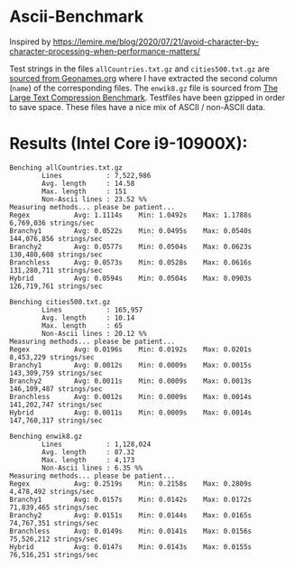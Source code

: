 # Ascii-Benchmark
Inspired by https://lemire.me/blog/2020/07/21/avoid-character-by-character-processing-when-performance-matters/

Test strings in the files `allCountries.txt.gz` and `cities500.txt.gz` are [sourced from Geonames.org](https://download.geonames.org/export/dump/) where I have extracted the second column (`name`) of the corresponding files. The `enwik8.gz` file is sourced from [The Large Text Compression Benchmark](http://mattmahoney.net/dc/textdata.html). Testfiles have been gzipped in order to save space. These files have a nice mix of ASCII / non-ASCII data.

# Results (Intel Core i9-10900X):

    Benching allCountries.txt.gz
            Lines           : 7,522,986
            Avg. length     : 14.58
            Max. length     : 151
            Non-Ascii lines : 23.52 %%
    Measuring methods... please be patient...
    Regex           Avg: 1.1114s    Min: 1.0492s    Max: 1.1788s       6,769,036 strings/sec
    Branchy1        Avg: 0.0522s    Min: 0.0495s    Max: 0.0540s     144,076,856 strings/sec
    Branchy2        Avg: 0.0577s    Min: 0.0504s    Max: 0.0623s     130,480,608 strings/sec
    Branchless      Avg: 0.0573s    Min: 0.0528s    Max: 0.0616s     131,280,711 strings/sec
    Hybrid          Avg: 0.0594s    Min: 0.0504s    Max: 0.0903s     126,719,761 strings/sec

    Benching cities500.txt.gz
            Lines           : 165,957
            Avg. length     : 10.14
            Max. length     : 65
            Non-Ascii lines : 20.12 %%
    Measuring methods... please be patient...
    Regex           Avg: 0.0196s    Min: 0.0192s    Max: 0.0201s       8,453,229 strings/sec
    Branchy1        Avg: 0.0012s    Min: 0.0009s    Max: 0.0015s     143,309,759 strings/sec
    Branchy2        Avg: 0.0011s    Min: 0.0009s    Max: 0.0013s     146,109,487 strings/sec
    Branchless      Avg: 0.0012s    Min: 0.0009s    Max: 0.0014s     141,202,747 strings/sec
    Hybrid          Avg: 0.0011s    Min: 0.0009s    Max: 0.0014s     147,760,317 strings/sec

    Benching enwik8.gz
            Lines           : 1,128,024
            Avg. length     : 87.32
            Max. length     : 4,173
            Non-Ascii lines : 6.35 %%
    Measuring methods... please be patient...
    Regex           Avg: 0.2519s    Min: 0.2158s    Max: 0.2809s       4,478,492 strings/sec
    Branchy1        Avg: 0.0157s    Min: 0.0142s    Max: 0.0172s      71,839,465 strings/sec
    Branchy2        Avg: 0.0151s    Min: 0.0144s    Max: 0.0165s      74,767,351 strings/sec
    Branchless      Avg: 0.0149s    Min: 0.0141s    Max: 0.0156s      75,526,212 strings/sec
    Hybrid          Avg: 0.0147s    Min: 0.0143s    Max: 0.0155s      76,516,251 strings/sec